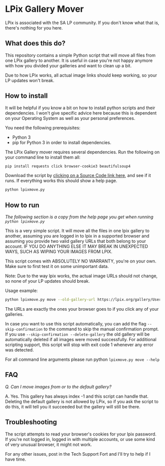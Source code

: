 # LPix Gallery Mover

LPix is associated with the SA LP community. If you don't know what that is, there's nothing for you here.

## What does this do?
This repository contains a simple Python script that will move all files from one LPix gallery to another.
It is useful in case you're not happy anymore with how you divided your galleries and want to clean up a bit.

Due to how LPix works, all actual image links should keep working, so your LP updates won't break.

## How to install

It will be helpful if you know a bit on how to install python scripts and their dependencies.
I won't give specific advice here because this is dependent on your Operating System as well as your personal preferences.

You need the following prerequisites:
- Python 3
- pip for Python 3 in order to install dependencies.

The LPix Gallery mover requires several dependencies. Run the following on your command line to install them all:
```sh
pip install requests click browser-cookie3 beautifulsoup4
```

Download the script by [clicking on a Source Code link here](https://github.com/CO2-Codes/lpix-gallery-mover/releases/tag/1.0), and see if it runs. If everything works this should show a help page.
```sh
python lpixmove.py
```

## How to run

*The following section is a copy from the help page you get when running `python lpixmove.py`*

This is a very simple script. It will move all the files in one lpix gallery to another, assuming you are logged in to lpix in a supported browser and assuming you provide two valid gallery URLs that both belong to your account. IF YOU DO ANYTHING ELSE IT MAY BREAK IN UNEXPECTED WAYS, SUCH AS WIPING YOUR IMAGES FROM LPIX.

This script comes with ABSOLUTELY NO WARRANTY, you're on your own. Make sure to first test it on some unimportant data.

Note: Due to the way lpix works, the actual image URLs should not change, so none of your LP updates should break.

Usage example: 
```sh
python lpixmove.py move --old-gallery-url https://lpix.org/gallery/User+Name/12345 --new-gallery-url https://lpix.org/gallery/User+Name/98765
```

The URLs are exactly the ones your browser goes to if you click any of your galleries.

In case you want to use this script automatically, you can add the flag `--skip-confirmation` to the command to skip the manual confirmation prompt.
If you use `--skip-confirmation --delete-gallery` the old gallery will be automatically deleted if all images were moved successfully. For additional
scripting support, this script will stop with exit code 1 whenever any error was detected.

For all command line arguments please run python `lpixmove.py move --help`

## FAQ
*Q. Can I move images from or to the default gallery?*

A. Yes. This gallery has always index -1 and this script can handle that. Deleting the default gallery is not allowed by LPix,
so if you ask the script to do this, it will tell you it succeeded but the gallery will still be there.

## Troubleshooting

The script attempts to read your browser's cookies for your lpix password. If you're not logged in, logged in with multiple accounts, or use some kind of very unusual
browser, it might not work.

For any other issues, post in the Tech Support Fort and I'll try to help if I have time.


